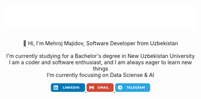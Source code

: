 <h1 align="center" style="margin: 0px; padding: 0px;" >
	<a href="https://git.io/typing-svg">
		<img style="vertical-align: top; padding: 5px 0px 0px 0px;" src="/images/download.svg"/>
	</a>
</h1>
<br>
<p align="center" >
  👋 Hi, I'm Mehroj Majidov, Software Developer from Uzbekistan
  <br>
  <br>
   I'm currently studying for a Bachelor's degree in New Uzbekistan University
  <br>
   I am a coder and software enthusiast, and I am always eager to learn new things 
  <br>
   I’m currently focusing on Data Sciense & AI
  <br>
</p>
<p align="center"> 
	<a href="https://www.linkedin.com/in/mehroj-r/">
		<img src="/images/linkedin.svg" style="border-radius: 5px" height=23>
	</a>
	<a href="mailto:mekhrojmajidov@gmail.com">
		<img src="/images/gmail.svg" style="border-radius: 5px" height=23>
	</a>
	<a href="https://t.me/r_mekhroj">
		<img src="/images/telegram.svg" style="border-radius: 5px" height=23></a>
</p>
